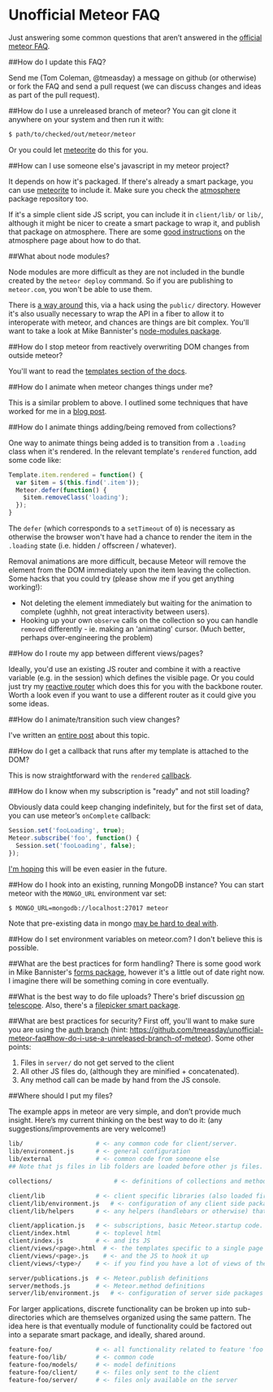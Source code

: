 Unofficial Meteor FAQ
=====================
Just answering some common questions that aren’t answered in the [official meteor FAQ](http://www.meteor.com/faq/).

##How do I update this FAQ?

Send me (Tom Coleman, @tmeasday) a message on github (or otherwise) or fork the FAQ and send a pull request (we can discuss changes and ideas as part of the pull request).

##How do I use a unreleased branch of meteor?
You can git clone it anywhere on your system and then run it with:
```bash
$ path/to/checked/out/meteor/meteor
```

Or you could let [meteorite](http://oortcloud.github.com/meteorite/) do this for you.

##How can I use someone else's javascript in my meteor project?

It depends on how it's packaged. If there's already a smart package, you can use [meteorite](http://oortcloud.github.com/meteorite/) to include it. Make sure you check the [atmosphere](http://atmosphere.meteor.com) package repository too.

If it's a simple client side JS script, you can include it in `client/lib/` or `lib/`, although it might be nicer to create a smart package to wrap it, and publish that package on atmosphere. There are some [good instructions](https://atmosphere.meteor.com/wtf/package) on the atmosphere page about how to do that.

##What about node modules?

Node modules are more difficult as they are not included in the bundle created by the  `meteor deploy` command. So if you are publishing to `meteor.com`, you won't be able to use them.

There is [a way around](http://stackoverflow.com/questions/10476170/how-can-i-deploy-node-modules-in-a-meteor-app-on-meteor-com) this, via a hack using the `public/` directory. However it's also usually necessary to wrap the API in a fiber to allow it to interoperate with meteor, and chances are things are bit complex. You'll want to take a look at Mike Bannister's [node-modules package](https://github.com/possibilities/meteor-node-modules).


##How do I stop meteor from reactively overwriting DOM changes from outside meteor?

You'll want to read the [templates section of the docs](http://docs.meteor.com/#templates_api).

##How do I animate when meteor changes things under me?

This is a similar problem to above. I outlined some techniques that have worked for me in a [blog post](http://bindle.me/blog/index.php/658/animations-in-meteor-state-of-the-game). 

##How do I animate things adding/being removed from collections?

One way to animate things being added is to transition from a `.loading` class when it's rendered. In the relevant template's `rendered` function, add some code like:
```js
Template.item.rendered = function() {
  var $item = $(this.find('.item'));
  Meteor.defer(function() {
    $item.removeClass('loading');
  });
}
```

The `defer` (which corresponds to a `setTimeout` of `0`) is necessary as otherwise the browser won't have had a chance to render the item in the `.loading` state (i.e. hidden / offscreen / whatever).

Removal animations are more difficult, because Meteor will remove the element from the DOM immediately upon the item leaving the collection. Some hacks that you could try (please show me if you get anything working!): 
  - Not deleting the element immediately but waiting for the animation to complete (ughhh, not great interactivity between users).
  - Hooking up your own `observe` calls on the collection so you can handle `removed` differently - ie. making an 'animating' cursor. (Much better, perhaps over-engineering the problem)

##How do I route my app between different views/pages?

Ideally, you'd use an existing JS router and combine it with a reactive variable (e.g. in the session) which defines the visible page. Or you could just try my [reactive router](https://github.com/tmeasday/meteor-router) which does this for you with the backbone router. Worth a look even if you want to use a different router as it could give you some ideas.

##How do I animate/transition such view changes?

I've written an [entire post](http://bindle.me/blog/index.php/679/page-transitions-in-meteor-getleague-com) about this topic.

##How do I get a callback that runs after my template is attached to the DOM?

This is now straightforward with the `rendered` [callback](http://docs.meteor.com/#template_rendered).

##How do I know when my subscription is "ready" and not still loading?

Obviously data could keep changing indefinitely, but for the first set of data, you can use meteor’s `onComplete` callback:

```js
Session.set('fooLoading', true); 
Meteor.subscribe('foo', function() { 
  Session.set('fooLoading', false); 
});
```

[I'm hoping](https://github.com/meteor/meteor/pull/273) this will be even easier in the future.

##How do I hook into an existing, running MongoDB instance?
You can start meteor with the `MONGO_URL` environment var set:
```bash
$ MONGO_URL=mongodb://localhost:27017 meteor
```

Note that pre-existing data in mongo [may be hard to deal with](https://github.com/meteor/meteor/issues/61).

##How do I set environment variables on meteor.com?
I don't believe this is possible.

##What are the best practices for form handling?
There is some good work in Mike Bannister's [forms package](http://forms.meteor.com/), however it's a little out of date right now. I imagine there will be something coming in core eventually.

##What is the best way to do file uploads?
There's brief discussion [on telescope](http://telesc.pe/posts/ae8561f8-02c6-47da-81d3-4758ee6effa3). Also, there's a [filepicker smart package](https://atmosphere.meteor.com/package/filepicker).

##What are best practices for security?
First off, you'll want to make sure you are using the [auth branch](https://github.com/meteor/meteor/wiki/Getting-Started-with-Auth) (hint: https://github.com/tmeasday/unofficial-meteor-faq#how-do-i-use-a-unreleased-branch-of-meteor). Some other points:

1. Files in `server/` do not get served to the client
2. All other JS files do, (although they are minified + concatenated).
3. Any method call can be made by hand from the JS console.

##Where should I put my files?

The example apps in meteor are very simple, and don’t provide much insight. Here’s my current thinking on the best way to do it: (any suggestions/improvements are very welcome!)

```bash
lib/                    # <- any common code for client/server. 
lib/environment.js      # <- general configuration
lib/external            # <- common code from someone else
## Note that js files in lib folders are loaded before other js files.

collections/                 # <- definitions of collections and methods on them (could be models/)

client/lib              # <- client specific libraries (also loaded first)
client/lib/environment.js   # <- configuration of any client side packages
client/lib/helpers      # <- any helpers (handlebars or otherwise) that are used often in view files

client/application.js   # <- subscriptions, basic Meteor.startup code.
client/index.html       # <- toplevel html
client/index.js         # <- and its JS
client/views/<page>.html  # <- the templates specific to a single page
client/views/<page>.js    # <- and the JS to hook it up
client/views/<type>/    # <- if you find you have a lot of views of the same object type

server/publications.js  # <- Meteor.publish definitions
server/methods.js       # <- Meteor.method definitions
server/lib/environment.js   # <- configuration of server side packages
```

For larger applications, discrete functionality can be broken up into sub-directories which are themselves organized using the same pattern. The idea here is that eventually module of functionality could be factored out into a separate smart package, and ideally, shared around.

```bash
feature-foo/            # <- all functionality related to feature 'foo'
feature-foo/lib/        # <- common code
feature-foo/models/     # <- model definitions
feature-foo/client/     # <- files only sent to the client
feature-foo/server/     # <- files only available on the server
```